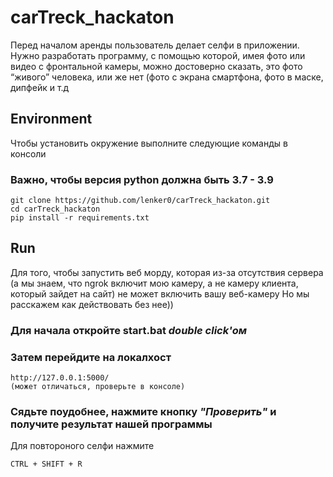 # carTreck_hackaton
Перед началом аренды пользователь делает селфи в приложении. Нужно разработать программу, с помощью которой, имея фото или видео с фронтальной камеры, можно достоверно сказать, это фото “живого” человека, или же нет (фото с экрана смартфона, фото в маске, дипфейк и т.д


## Environment
Чтобы установить окружение выполните следующие команды в консоли
### Важно, чтобы версия python должна быть 3.7 - 3.9
```
git clone https://github.com/lenker0/carTreck_hackaton.git
cd carTreck_hackaton
pip install -r requirements.txt
```

## Run
Для того, чтобы запустить веб морду, которая из-за отсутствия сервера (а мы знаем, что ngrok включит мою камеру, а не камеру клиента, который зайдет на сайт) не может включить вашу веб-камеру
Но мы расскажем как действовать без нее))

### Для начала откройте start.bat *double click'ом*
### Затем перейдите на локалхост
```
http://127.0.0.1:5000/
(может отличаться, проверьте в консоле)
```
### Сядьте поудобнее, нажмите кнопку *"Проверить"* и получите результат нашей программы
Для повтороного селфи нажмите 
```
CTRL + SHIFT + R
```
